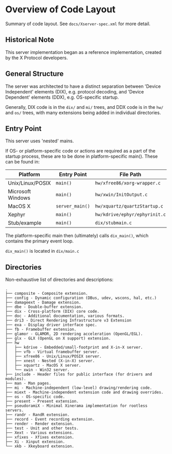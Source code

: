 Overview of Code Layout
=======================

Summary of code layout. See `docs/Xserver-spec.xml` for more detail.

Historical Note
---------------

This server implementation began as a reference implementation, created by
the X Protocol developers.


General Structure
-----------------
The server was architected to have a distinct separation between 'Device
Independent' elements (DIX), e.g. protocol decoding, and 'Device Dependent'
elements (DDX), e.g. OS-specific startup.

Generally, DIX code is in the `dix/` and `mi/` trees, and DDX code is in the `hw/`
and `os/` trees, with many extensions being added in individual directories.

Entry Point
-----------

This server uses 'nested' mains.

If OS- or platform-specific code or actions are required as a part of the
startup process, these are to be done in platform-specific main(). These
can be found in:

| Platform          | Entry Point     | File Path                     |
| ----------------- | --------------- | ----------------------------- |
| Unix/Linux/POSIX  | `main()`        | `hw/xfree86/xorg-wrapper.c`   |
| Microsoft Windows | `main()`        | `hw/xwin/InitOutput.c`        |
| MacOS X           | `server_main()` | `hw/xquartz/quartzStartup.c`  |
| Xephyr            | `main()`        | `hw/kdrive/ephyr/ephyrinit.c` |
| Stub/example      | `main()`        | `dix/stubmain.c`              |

The platform-specific main then (ultimately) calls `dix_main()`, which contains
the primary event loop.

`dix_main()` is located in `dix/main.c`

Directories
-----------

Non-exhaustive list of directories and descriptions:

```
.
├── composite - Composite extension.
├── config - Dynamic configuration (DBus, udev, wscons, hal, etc.)
├── damageext - Damage extension.
├── dbe - Double-buffer extension.
├── dix - Cross-platform (DIX) core code.
├── doc - Additional documentation, various formats.
├── dri3 - Direct Rendering Infrastructure v3 Extension
├── exa - Display driver interface spec.
├── fb - Framebuffer extension.
├── glamor - GLAMOR, 2D rendering acceleration (OpenGL/EGL).
├── glx - GLX (OpenGL on X support) extension.
├── hw
│   ├── kdrive - Embedded/small-footprint and X-in-X server.
│   ├── vfb - Virtual framebuffer server.
│   ├── xfree86 - Unix/Linux/POSIX server.
│   ├── xnest - Nested (X-in-X) server.
│   ├── xquartz - MacOS X server.
│   └── xwin - Win32 server.
├── include - Header files for public interface (for drivers and modules).
├── man - Man pages.
├── mi - Machine-independent (low-level) drawing/rendering code.
├── miext - Machine-independent extension code and drawing overrides.
├── os - OS-specific code.
├── present - Present extension.
├── pseudoramiX - Minimal Xinerama implementation for rootless servers.
├── randr - RandR extension.
├── record - Event recording extension.
├── render - Render extension.
├── test - Unit and other tests.
├── Xext - Various extensions.
├── xfixes - Xfixes extension.
├── Xi - Xinput extension.
└── xkb - Xkeyboard extension.
```
